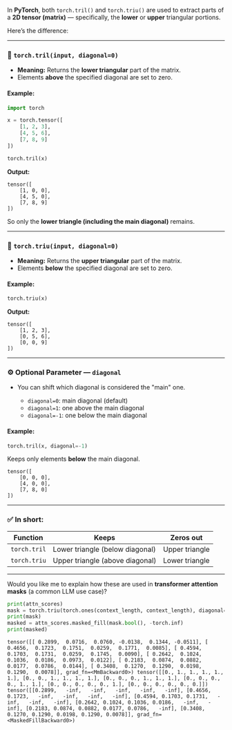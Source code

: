 In **PyTorch**, both `torch.tril()` and `torch.triu()` are used to extract parts of a **2D tensor (matrix)** — specifically, the **lower** or **upper** triangular portions.

Here’s the difference:

---

### 🧩 `torch.tril(input, diagonal=0)`

* **Meaning:** Returns the **lower triangular** part of the matrix.
* Elements **above** the specified diagonal are set to zero.

#### Example:

```python
import torch

x = torch.tensor([
    [1, 2, 3],
    [4, 5, 6],
    [7, 8, 9]
])

torch.tril(x)
```

**Output:**

```
tensor([
    [1, 0, 0],
    [4, 5, 0],
    [7, 8, 9]
])
```

So only the **lower triangle (including the main diagonal)** remains.

---

### 🧩 `torch.triu(input, diagonal=0)`

* **Meaning:** Returns the **upper triangular** part of the matrix.
* Elements **below** the specified diagonal are set to zero.

#### Example:

```python
torch.triu(x)
```

**Output:**

```
tensor([
    [1, 2, 3],
    [0, 5, 6],
    [0, 0, 9]
])
```

---

### ⚙️ Optional Parameter — `diagonal`

* You can shift which diagonal is considered the "main" one.

  * `diagonal=0`: main diagonal (default)
  * `diagonal=1`: one above the main diagonal
  * `diagonal=-1`: one below the main diagonal

#### Example:

```python
torch.tril(x, diagonal=-1)
```

Keeps only elements **below** the main diagonal.

```
tensor([
    [0, 0, 0],
    [4, 0, 0],
    [7, 8, 0]
])
```

---

### ✅ In short:

| Function     | Keeps                           | Zeros out      |
| ------------ | ------------------------------- | -------------- |
| `torch.tril` | Lower triangle (below diagonal) | Upper triangle |
| `torch.triu` | Upper triangle (above diagonal) | Lower triangle |

---

Would you like me to explain how these are used in **transformer attention masks** (a common LLM use case)?
```python
print(attn_scores)
mask = torch.triu(torch.ones(context_length, context_length), diagonal=1)
print(mask)
masked = attn_scores.masked_fill(mask.bool(), -torch.inf)
print(masked)
```
`
tensor([[ 0.2899,  0.0716,  0.0760, -0.0138,  0.1344, -0.0511],
        [ 0.4656,  0.1723,  0.1751,  0.0259,  0.1771,  0.0085],
        [ 0.4594,  0.1703,  0.1731,  0.0259,  0.1745,  0.0090],
        [ 0.2642,  0.1024,  0.1036,  0.0186,  0.0973,  0.0122],
        [ 0.2183,  0.0874,  0.0882,  0.0177,  0.0786,  0.0144],
        [ 0.3408,  0.1270,  0.1290,  0.0198,  0.1290,  0.0078]],
       grad_fn=<MmBackward0>)
tensor([[0., 1., 1., 1., 1., 1.],
        [0., 0., 1., 1., 1., 1.],
        [0., 0., 0., 1., 1., 1.],
        [0., 0., 0., 0., 1., 1.],
        [0., 0., 0., 0., 0., 1.],
        [0., 0., 0., 0., 0., 0.]])
tensor([[0.2899,   -inf,   -inf,   -inf,   -inf,   -inf],
        [0.4656, 0.1723,   -inf,   -inf,   -inf,   -inf],
        [0.4594, 0.1703, 0.1731,   -inf,   -inf,   -inf],
        [0.2642, 0.1024, 0.1036, 0.0186,   -inf,   -inf],
        [0.2183, 0.0874, 0.0882, 0.0177, 0.0786,   -inf],
        [0.3408, 0.1270, 0.1290, 0.0198, 0.1290, 0.0078]],
       grad_fn=<MaskedFillBackward0>)
`
